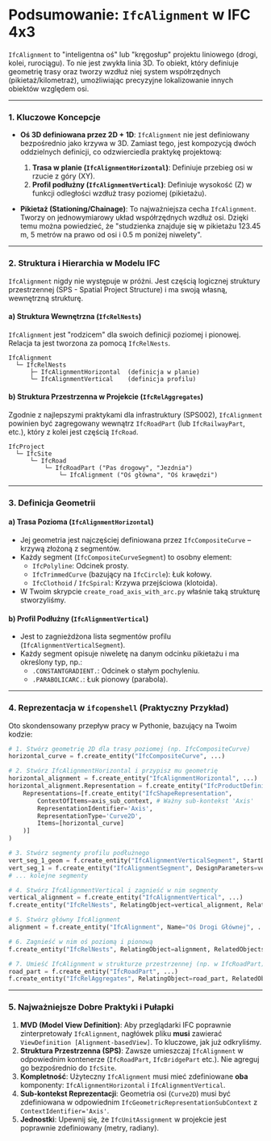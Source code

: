# Podsumowanie: `IfcAlignment` w IFC 4x3

`IfcAlignment` to "inteligentna oś" lub "kręgosłup" projektu liniowego (drogi, kolei, rurociągu). To nie jest zwykła linia 3D. To obiekt, który definiuje geometrię trasy oraz tworzy wzdłuż niej system współrzędnych (pikietaż/kilometraż), umożliwiając precyzyjne lokalizowanie innych obiektów względem osi.

---

### 1. Kluczowe Koncepcje

*   **Oś 3D definiowana przez 2D + 1D**: `IfcAlignment` nie jest definiowany bezpośrednio jako krzywa w 3D. Zamiast tego, jest kompozycją dwóch oddzielnych definicji, co odzwierciedla praktykę projektową:
    1.  **Trasa w planie (`IfcAlignmentHorizontal`)**: Definiuje przebieg osi w rzucie z góry (XY).
    2.  **Profil podłużny (`IfcAlignmentVertical`)**: Definiuje wysokość (Z) w funkcji odległości wzdłuż trasy poziomej (pikietażu).

*   **Pikietaż (Stationing/Chainage)**: To najważniejsza cecha `IfcAlignment`. Tworzy on jednowymiarowy układ współrzędnych wzdłuż osi. Dzięki temu można powiedzieć, że "studzienka znajduje się w pikietażu 123.45 m, 5 metrów na prawo od osi i 0.5 m poniżej niwelety".

---

### 2. Struktura i Hierarchia w Modelu IFC

`IfcAlignment` nigdy nie występuje w próżni. Jest częścią logicznej struktury przestrzennej (SPS - Spatial Project Structure) i ma swoją własną, wewnętrzną strukturę.

#### a) Struktura Wewnętrzna (`IfcRelNests`)

`IfcAlignment` jest "rodzicem" dla swoich definicji poziomej i pionowej. Relacja ta jest tworzona za pomocą `IfcRelNests`.

```
IfcAlignment
  └─ IfcRelNests
      ├─ IfcAlignmentHorizontal  (definicja w planie)
      └─ IfcAlignmentVertical    (definicja profilu)
```

#### b) Struktura Przestrzenna w Projekcie (`IfcRelAggregates`)

Zgodnie z najlepszymi praktykami dla infrastruktury (SPS002), `IfcAlignment` powinien być zagregowany wewnątrz `IfcRoadPart` (lub `IfcRailwayPart`, etc.), który z kolei jest częścią `IfcRoad`.

```
IfcProject
  └─ IfcSite
      └─ IfcRoad
          └─ IfcRoadPart ("Pas drogowy", "Jezdnia")
              └─ IfcAlignment ("Oś główna", "Oś krawędzi")
```

---

### 3. Definicja Geometrii

#### a) Trasa Pozioma (`IfcAlignmentHorizontal`)

*   Jej geometria jest najczęściej definiowana przez `IfcCompositeCurve` – krzywą złożoną z segmentów.
*   Każdy segment (`IfcCompositeCurveSegment`) to osobny element:
    *   `IfcPolyline`: Odcinek prosty.
    *   `IfcTrimmedCurve` (bazujący na `IfcCircle`): Łuk kołowy.
    *   `IfcClothoid` / `IfcSpiral`: Krzywa przejściowa (klotoida).
*   W Twoim skrypcie `create_road_axis_with_arc.py` właśnie taką strukturę stworzyliśmy.

#### b) Profil Podłużny (`IfcAlignmentVertical`)

*   Jest to zagnieżdżona lista segmentów profilu (`IfcAlignmentVerticalSegment`).
*   Każdy segment opisuje niweletę na danym odcinku pikietażu i ma określony typ, np.:
    *   `.CONSTANTGRADIENT.`: Odcinek o stałym pochyleniu.
    *   `.PARABOLICARC.`: Łuk pionowy (parabola).

---

### 4. Reprezentacja w `ifcopenshell` (Praktyczny Przykład)

Oto skondensowany przepływ pracy w Pythonie, bazujący na Twoim kodzie:

```python
# 1. Stwórz geometrię 2D dla trasy poziomej (np. IfcCompositeCurve)
horizontal_curve = f.create_entity("IfcCompositeCurve", ...)

# 2. Stwórz IfcAlignmentHorizontal i przypisz mu geometrię
horizontal_alignment = f.create_entity("IfcAlignmentHorizontal", ...)
horizontal_alignment.Representation = f.create_entity("IfcProductDefinitionShape",
    Representations=[f.create_entity("IfcShapeRepresentation",
        ContextOfItems=axis_sub_context, # Ważny sub-kontekst 'Axis'
        RepresentationIdentifier='Axis',
        RepresentationType='Curve2D',
        Items=[horizontal_curve]
    )]
)

# 3. Stwórz segmenty profilu podłużnego
vert_seg_1_geom = f.create_entity("IfcAlignmentVerticalSegment", StartDistAlong=0.0, ...)
vert_seg_1 = f.create_entity("IfcAlignmentSegment", DesignParameters=vert_seg_1_geom)
# ... kolejne segmenty

# 4. Stwórz IfcAlignmentVertical i zagnieść w nim segmenty
vertical_alignment = f.create_entity("IfcAlignmentVertical", ...)
f.create_entity("IfcRelNests", RelatingObject=vertical_alignment, RelatedObjects=[vert_seg_1, ...])

# 5. Stwórz główny IfcAlignment
alignment = f.create_entity("IfcAlignment", Name="Oś Drogi Głównej", ...)

# 6. Zagnieść w nim oś poziomą i pionową
f.create_entity("IfcRelNests", RelatingObject=alignment, RelatedObjects=[horizontal_alignment, vertical_alignment])

# 7. Umieść IfcAlignment w strukturze przestrzennej (np. w IfcRoadPart)
road_part = f.create_entity("IfcRoadPart", ...)
f.create_entity("IfcRelAggregates", RelatingObject=road_part, RelatedObjects=[alignment])
```

---

### 5. Najważniejsze Dobre Praktyki i Pułapki

1.  **MVD (Model View Definition)**: Aby przeglądarki IFC poprawnie zinterpretowały `IfcAlignment`, nagłówek pliku **musi** zawierać `ViewDefinition [Alignment-basedView]`. To kluczowe, jak już odkryliśmy.
2.  **Struktura Przestrzenna (SPS)**: Zawsze umieszczaj `IfcAlignment` w odpowiednim kontenerze (`IfcRoadPart`, `IfcBridgePart` etc.). Nie agreguj go bezpośrednio do `IfcSite`.
3.  **Kompletność**: Użyteczny `IfcAlignment` musi mieć zdefiniowane **oba** komponenty: `IfcAlignmentHorizontal` i `IfcAlignmentVertical`.
4.  **Sub-kontekst Reprezentacji**: Geometria osi (`Curve2D`) musi być zdefiniowana w odpowiednim `IfcGeometricRepresentationSubContext` z `ContextIdentifier='Axis'`.
5.  **Jednostki**: Upewnij się, że `IfcUnitAssignment` w projekcie jest poprawnie zdefiniowany (metry, radiany).
